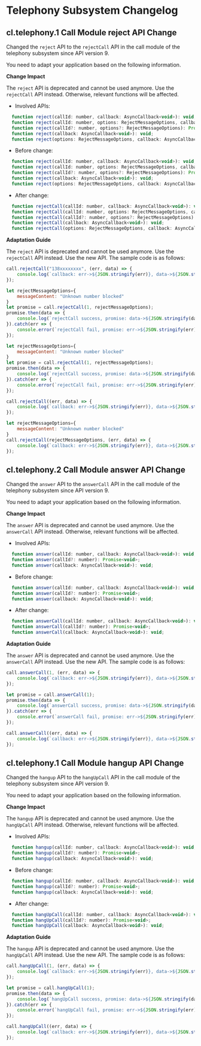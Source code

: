 # Telephony Subsystem Changelog



## cl.telephony.1 Call Module reject API Change
Changed the `reject` API to the `rejectCall` API in the call module of the telephony subsystem since API version 9.

You need to adapt your application based on the following information.

**Change Impact**

The `reject` API is deprecated and cannot be used anymore. Use the `rejectCall` API instead. Otherwise, relevant functions will be affected.

- Involved APIs:

```js
  function reject(callId: number, callback: AsyncCallback<void>): void;
  function reject(callId: number, options: RejectMessageOptions, callback: AsyncCallback<void>): void;
  function reject(callId?: number, options?: RejectMessageOptions): Promise<void>;
  function reject(callback: AsyncCallback<void>): void;
  function reject(options: RejectMessageOptions, callback: AsyncCallback<void>): void;
```

- Before change:

```js
  function reject(callId: number, callback: AsyncCallback<void>): void;
  function reject(callId: number, options: RejectMessageOptions, callback: AsyncCallback<void>): void;
  function reject(callId?: number, options?: RejectMessageOptions): Promise<void>;
  function reject(callback: AsyncCallback<void>): void;
  function reject(options: RejectMessageOptions, callback: AsyncCallback<void>): void;
```

- After change:

```js
  function rejectCall(callId: number, callback: AsyncCallback<void>): void;
  function rejectCall(callId: number, options: RejectMessageOptions, callback: AsyncCallback<void>): void;
  function rejectCall(callId?: number, options?: RejectMessageOptions): Promise<void>;
  function rejectCall(callback: AsyncCallback<void>): void;
  function rejectCall(options: RejectMessageOptions, callback: AsyncCallback<void>): void;
```


**Adaptation Guide**

The `reject` API is deprecated and cannot be used anymore. Use the `rejectCall` API instead.
Use the new API. The sample code is as follows:

```js
call.rejectCall("138xxxxxxxx", (err, data) => {
    console.log(`callback: err->${JSON.stringify(err)}, data->${JSON.stringify(data)}`);
});
```


```js
let rejectMessageOptions={
    messageContent: "Unknown number blocked"
}
let promise = call.rejectCall(1, rejectMessageOptions);
promise.then(data => {
    console.log(`rejectCall success, promise: data->${JSON.stringify(data)}`);
}).catch(err => {
    console.error(`rejectCall fail, promise: err->${JSON.stringify(err)}`);
});
```


```js
let rejectMessageOptions={
    messageContent: "Unknown number blocked"
}
let promise = call.rejectCall(1, rejectMessageOptions);
promise.then(data => {
    console.log(`rejectCall success, promise: data->${JSON.stringify(data)}`);
}).catch(err => {
    console.error(`rejectCall fail, promise: err->${JSON.stringify(err)}`);
});
```


```js
call.rejectCall((err, data) => {
    console.log(`callback: err->${JSON.stringify(err)}, data->${JSON.stringify(data)}`);
});
```


```js
let rejectMessageOptions={
    messageContent: "Unknown number blocked"
}
call.rejectCall(rejectMessageOptions, (err, data) => {
    console.log(`callback: err->${JSON.stringify(err)}, data->${JSON.stringify(data)}`);
});
```


## cl.telephony.2 Call Module answer API Change
Changed the `answer` API to the `answerCall` API in the call module of the telephony subsystem since API version 9.

You need to adapt your application based on the following information.

**Change Impact**

The `answer` API is deprecated and cannot be used anymore. Use the `answerCall` API instead. Otherwise, relevant functions will be affected.

- Involved APIs:

```js
  function answer(callId: number, callback: AsyncCallback<void>): void;
  function answer(callId?: number): Promise<void>;
  function answer(callback: AsyncCallback<void>): void;
```

- Before change:

```js
  function answer(callId: number, callback: AsyncCallback<void>): void;
  function answer(callId?: number): Promise<void>;
  function answer(callback: AsyncCallback<void>): void;
```

- After change:

```js
  function answerCall(callId: number, callback: AsyncCallback<void>): void;
  function answerCall(callId?: number): Promise<void>;
  function answerCall(callback: AsyncCallback<void>): void;
```


**Adaptation Guide**

The `answer` API is deprecated and cannot be used anymore. Use the `answerCall` API instead.
Use the new API. The sample code is as follows:

```js
call.answerCall(1, (err, data) => {
    console.log(`callback: err->${JSON.stringify(err)}, data->${JSON.stringify(data)}`);
});
```


```js
let promise = call.answerCall(1);
promise.then(data => {
    console.log(`answerCall success, promise: data->${JSON.stringify(data)}`);
}).catch(err => {
    console.error(`answerCall fail, promise: err->${JSON.stringify(err)}`);
});
```


```js
call.answerCall((err, data) => {
    console.log(`callback: err->${JSON.stringify(err)}, data->${JSON.stringify(data)}`);
});
```


## cl.telephony.1 Call Module hangup API Change
Changed the `hangup` API to the `hangUpCall` API in the call module of the telephony subsystem since API version 9.

You need to adapt your application based on the following information.

**Change Impact**

The `hangup` API is deprecated and cannot be used anymore. Use the `hangUpCall` API instead. Otherwise, relevant functions will be affected.

- Involved APIs:

```js
  function hangup(callId: number, callback: AsyncCallback<void>): void;
  function hangup(callId?: number): Promise<void>;
  function hangup(callback: AsyncCallback<void>): void;
```

- Before change:

```js
  function hangup(callId: number, callback: AsyncCallback<void>): void;
  function hangup(callId?: number): Promise<void>;
  function hangup(callback: AsyncCallback<void>): void;
```

- After change:

```js
  function hangUpCall(callId: number, callback: AsyncCallback<void>): void;
  function hangUpCall(callId?: number): Promise<void>;
  function hangUpCall(callback: AsyncCallback<void>): void;
```


**Adaptation Guide**

The `hangup` API is deprecated and cannot be used anymore. Use the `hangUpCall` API instead.
Use the new API. The sample code is as follows:

```js
call.hangUpCall(1, (err, data) => {
    console.log(`callback: err->${JSON.stringify(err)}, data->${JSON.stringify(data)}`);
});
```


```js
let promise = call.hangUpCall(1);
promise.then(data => {
    console.log(`hangUpCall success, promise: data->${JSON.stringify(data)}`);
}).catch(err => {
    console.error(`hangUpCall fail, promise: err->${JSON.stringify(err)}`);
});
```


```js
call.hangUpCall((err, data) => {
    console.log(`callback: err->${JSON.stringify(err)}, data->${JSON.stringify(data)}`);
});
```
